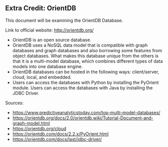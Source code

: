 ## Extra Credit: OrientDB

This document will be examining the OrientDB Database.

Link to official website: http://orientdb.org/

* OrientDB is an open source database.
* OrientDB uses a NoSQL data model that is compatible with graph databases and graph databases and also borrowing some features from object databases. What makes this database unique from the others is that it is a multi-model database, which combines different types of data models into one database engine.
* OrientDB databases can be hosted in the following ways: client/server, cloud, local, and embedded.
* Users can access the databases with Python by installing the PyOrient module. Users can access the databases with Java by installing the JDBC Driver.

Sources:
* https://www.predictiveanalyticstoday.com/top-multi-model-databases/
* https://orientdb.org/docs/2.0/orientdb.wiki/Tutorial-Document-and-graph-model.html
* https://orientdb.org/cloud
* https://orientdb.com/docs/2.2.x/PyOrient.html
* https://orientdb.com/docs/last/jdbc-driver/
